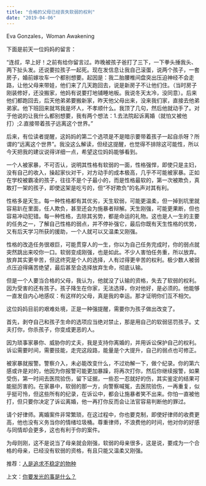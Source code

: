 ```yaml
---
title: "合格的父母已经丧失软弱的权利"
date: "2019-04-06"
---
```


Eva Gonzales，Woman Awakening

下面是前天一位妈妈的留言：

“连叔，早上好！之前有给你留言过。昨晚被孩子爸打了三下，一下拳头捶我头、两下扯头发。还说要拉孩子一起死。现在发信息让我自己滚蛋，说两个孩子，一套房子，婚前嫁妆车一个都别想要。起因是：我二胎腰椎间盘突出压迫神经不会走路，让他父母来带娃，他们来了几天跑回去，说是新房子不让他们住。（当时房子刚装修好，还没搬家，他妈有说要打地铺睡地板。我说冬天太冷，没同意）。后来他们都跑回去，后天他弟弟要搬新家，昨天他父母出来，没来我们家，直接去他弟弟家。他下班回来就骂我是坏人，不孝顺什么。我顶了几句，然后他就动手了。对于他说的让我什么都别想要，我有两个想法：1.去法院起诉离婚（就怕又被他打）;2.直接带着孩子远离这个世界。”

后来，有位读者提醒，这妈妈的第二个选项是不是暗示要带着孩子一起自杀呀？所谓的“远离这个世界”。我没这么解读，但经这提醒，也觉得不排除这可能性，所以今天把我的建议说得详细一点，希望这位妈妈能够看到。

一个人被家暴，不可否认，说明其性格有软弱的一面，性格强悍，即使只是主妇，没有自己的收入，操起家伙对干，对方动手的成本极高，几乎不可能被家暴。正如在学校被霸凌的孩子，往往不是个子最小的，而是性格最软的，第一次被欺负，真敢打一架的孩子，即使这架是吃亏的，但“不好欺负”的名声对其有利。

性格多是天生。每一种性格都有其优劣，天生软弱，可能更温柔，但一掉到坑里就容易趴在里面，任人欺负，甚至还会为施暴者辩解。天生刚强，可能更果断，但也容易冲动犯错。每一种性格，去除其劣势，都是命运的礼物。这也是人一生的主要的任务之一，了解自己性格的弱点，并不停补强它，最后你既有天生性格的优势，又有后天学习所获的援助，一个人就可以又温柔又刚强。

性格的改造任务很艰巨，可能贯穿人的一生，你以为自己任务完成时，你的弱点就突然跳出来咬你一口。软弱变成刚强，也是如此。不少人害怕任务重，所以放弃。放弃其实更辛苦，但这终究是个人的选择，人有过得更辛苦的权利。极少数人被弱点压迫得痛苦绝望，最后甚至会选择放弃生命，彻底认输。

但是一个人要当合格的父母，我认为，他就没了认输的资格，失去了软弱的权利。因为受害的还有孩子。孩子降生在你家，无法选择，你对他好，是必须的。他能够一直发自内心地感叹：有这样的父母，真是我的幸运。那才证明你们互不相欠。

这位妈妈目前的艰难处境，正是一种强提醒，需要你为孩子做出改变了。

首先，剥夺自己和孩子生命的选项应当绝对禁止，那是用自己的软弱惩罚孩子。丈夫打你，你杀孩子，你变成更恶的人。

因为琐事家暴你、威胁你的丈夫，我是支持你离婚的，并用诉讼保护自己的权利。诉讼需要时间，需要技能，走完这段路，能量是个大提升，自己的弱点也可修正。

被家暴就报警。警察介入，未必能改变什么，不过劝解一下，做个纪录。你的第六感或许是对的，他因为你报警可能更加暴躁，将再次打你，然后你继续报警，如果受伤，第一时间去医院验伤，留下证据，一些忍一忍就好的伤，其实鉴定的结果可能挺厉害的。在家暴中，软弱的那一方，向警察喊冤，去医院验伤，一再重复，似乎挺可怜，但这些所有的纪录，在诉讼中，都会让施暴者笑不出来。你怕一直被他打，但只要你决定了诉讼离婚，他一再打你反而会让法官容易判断他的罪过。

请个好律师。离婚案件非常繁琐，在这过程中，你也要克制，即使好律师的收费更高，他也没有义务当你的情绪垃圾桶。尊重律师，不浪费他的时间，他对你的好感与同情却会更多，这也有利于你的案件。

为母则刚，这不是说当了母亲就会刚强，软弱的母亲很多，这是说，要成为一个合格的母亲，已经没有软弱的资格，有且只能又温柔又刚强。

推荐：[人是追求不稳定的物种](http://mp.weixin.qq.com/s?__biz=MjM5NDU0Mjk2MQ==&mid=2651632970&idx=1&sn=ac19812ec479928737387f8ac6532629&chksm=bd7e31548a09b842a0c2604acf836079a1c6d971964ace57974c1fa8d4e7fb569db6b4b8206a&scene=21#wechat_redirect)

上文：[你要发光的事是什么？](http://mp.weixin.qq.com/s?__biz=MjM5NDU0Mjk2MQ==&mid=2651633033&idx=1&sn=72096b5156783a0e5da71bf09dc27773&chksm=bd7e31978a09b8818d3b879c493d1e7cfeeb90b57ab68039ecc2551c4dac6edaf228768fce4e&scene=21#wechat_redirect)
